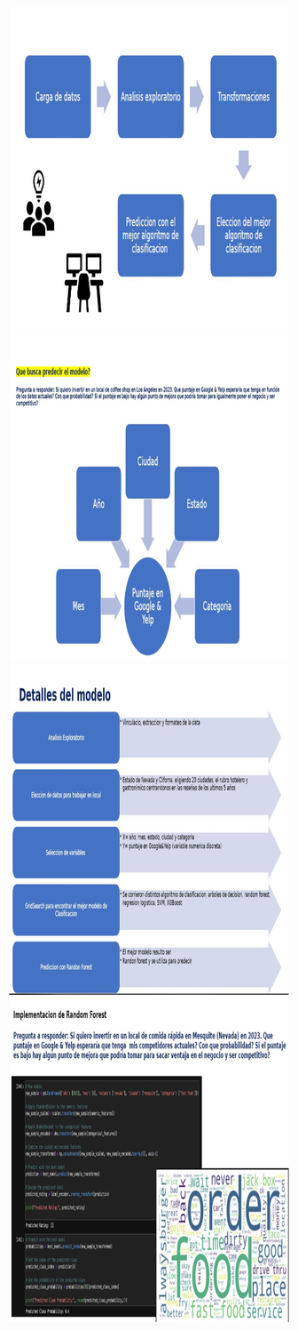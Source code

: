 

<img src="../img/modelo1.JPG"  height="586">
<img src="../img/modelo2.JPG"  height="590">
<img src="../img/modelo3.JPG"  height="595">
<img src="../img/modelo5.JPG"  height="586">